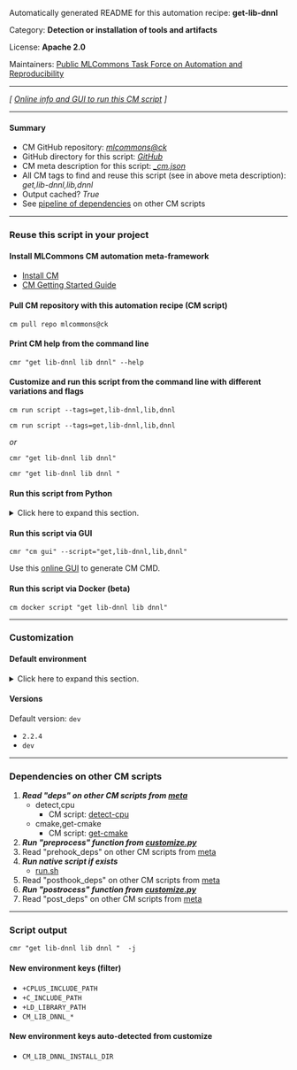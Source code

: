 Automatically generated README for this automation recipe: **get-lib-dnnl**

Category: **Detection or installation of tools and artifacts**

License: **Apache 2.0**

Maintainers: [Public MLCommons Task Force on Automation and Reproducibility](https://github.com/mlcommons/ck/blob/master/docs/taskforce.md)

---
*[ [Online info and GUI to run this CM script](https://access.cknowledge.org/playground/?action=scripts&name=get-lib-dnnl,1cd35a6a3b0b4530) ]*

---
#### Summary

* CM GitHub repository: *[mlcommons@ck](https://github.com/mlcommons/ck/tree/dev/cm-mlops)*
* GitHub directory for this script: *[GitHub](https://github.com/mlcommons/ck/tree/dev/cm-mlops/script/get-lib-dnnl)*
* CM meta description for this script: *[_cm.json](_cm.json)*
* All CM tags to find and reuse this script (see in above meta description): *get,lib-dnnl,lib,dnnl*
* Output cached? *True*
* See [pipeline of dependencies](#dependencies-on-other-cm-scripts) on other CM scripts


---
### Reuse this script in your project

#### Install MLCommons CM automation meta-framework

* [Install CM](https://access.cknowledge.org/playground/?action=install)
* [CM Getting Started Guide](https://github.com/mlcommons/ck/blob/master/docs/getting-started.md)

#### Pull CM repository with this automation recipe (CM script)

```cm pull repo mlcommons@ck```

#### Print CM help from the command line

````cmr "get lib-dnnl lib dnnl" --help````

#### Customize and run this script from the command line with different variations and flags

`cm run script --tags=get,lib-dnnl,lib,dnnl`

`cm run script --tags=get,lib-dnnl,lib,dnnl `

*or*

`cmr "get lib-dnnl lib dnnl"`

`cmr "get lib-dnnl lib dnnl " `


#### Run this script from Python

<details>
<summary>Click here to expand this section.</summary>

```python

import cmind

r = cmind.access({'action':'run'
                  'automation':'script',
                  'tags':'get,lib-dnnl,lib,dnnl'
                  'out':'con',
                  ...
                  (other input keys for this script)
                  ...
                 })

if r['return']>0:
    print (r['error'])

```

</details>


#### Run this script via GUI

```cmr "cm gui" --script="get,lib-dnnl,lib,dnnl"```

Use this [online GUI](https://cKnowledge.org/cm-gui/?tags=get,lib-dnnl,lib,dnnl) to generate CM CMD.

#### Run this script via Docker (beta)

`cm docker script "get lib-dnnl lib dnnl" `

___
### Customization

#### Default environment

<details>
<summary>Click here to expand this section.</summary>

These keys can be updated via `--env.KEY=VALUE` or `env` dictionary in `@input.json` or using script flags.


</details>

#### Versions
Default version: `dev`

* `2.2.4`
* `dev`
___
### Dependencies on other CM scripts


  1. ***Read "deps" on other CM scripts from [meta](https://github.com/mlcommons/ck/tree/dev/cm-mlops/script/get-lib-dnnl/_cm.json)***
     * detect,cpu
       - CM script: [detect-cpu](https://github.com/mlcommons/ck/tree/master/cm-mlops/script/detect-cpu)
     * cmake,get-cmake
       - CM script: [get-cmake](https://github.com/mlcommons/ck/tree/master/cm-mlops/script/get-cmake)
  1. ***Run "preprocess" function from [customize.py](https://github.com/mlcommons/ck/tree/dev/cm-mlops/script/get-lib-dnnl/customize.py)***
  1. Read "prehook_deps" on other CM scripts from [meta](https://github.com/mlcommons/ck/tree/dev/cm-mlops/script/get-lib-dnnl/_cm.json)
  1. ***Run native script if exists***
     * [run.sh](https://github.com/mlcommons/ck/tree/dev/cm-mlops/script/get-lib-dnnl/run.sh)
  1. Read "posthook_deps" on other CM scripts from [meta](https://github.com/mlcommons/ck/tree/dev/cm-mlops/script/get-lib-dnnl/_cm.json)
  1. ***Run "postrocess" function from [customize.py](https://github.com/mlcommons/ck/tree/dev/cm-mlops/script/get-lib-dnnl/customize.py)***
  1. Read "post_deps" on other CM scripts from [meta](https://github.com/mlcommons/ck/tree/dev/cm-mlops/script/get-lib-dnnl/_cm.json)

___
### Script output
`cmr "get lib-dnnl lib dnnl "  -j`
#### New environment keys (filter)

* `+CPLUS_INCLUDE_PATH`
* `+C_INCLUDE_PATH`
* `+LD_LIBRARY_PATH`
* `CM_LIB_DNNL_*`
#### New environment keys auto-detected from customize

* `CM_LIB_DNNL_INSTALL_DIR`